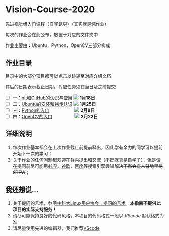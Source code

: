 # Vision-Course-2020
先进视觉组入门课程（自学诱导）（其实就是纯作业）

每次的作业会在此公布，放置于对应的文件夹中

作业主要由：Ubuntu，Python，OpenCV三部分构成

## 作业目录

目录中的大部分项目都可以点击以跳转至对应介绍文档

其后的日期表示截止日期，对应任务须在当日及之前提交

- [ ] 一：[git和GitHub的认识与使用](https://github.com/seu-labview/Vision-Course-2020/blob/master/1-github/README.md) ![](https://progress-bar.dev/0/?scale=7&title=done&suffix=/7) **1月18日** 
- [ ] 二：[Ubuntu的安装和初步认识](https://github.com/seu-labview/Vision-Course-2020/blob/master/2-ubuntu/README.md)   ![](https://progress-bar.dev/1/?scale=7&title=done&suffix=/7) **1月25日**
- [ ] 三：[Python的入门](https://github.com/seu-labview/Vision-Course-2020/blob/master/3-python/README.md) &emsp;&emsp;&emsp;&emsp;&emsp; ![](https://progress-bar.dev/0/?scale=7&title=done&suffix=/7) **2月8日**
- [ ] 四：[OpenCV的入门](https://github.com/seu-labview/Vision-Course-2020/blob/master/4-opencv/README.md)&emsp;&emsp;&emsp;&emsp;&emsp;![](https://progress-bar.dev/0/?scale=7&title=done&suffix=/7) **2月22日**

## 详细说明

1. 每次作业基本都会在上次作业截止前提前释出，因此学有余力的同学可以提前开始下一次的学习；
2. 关于作业的任何问题都欢迎在群内提出和交流（不然就真是自学了），但是请在提问前尽可能用[必应](https://cn.bing.com/ "必应国内版")、[谷歌](https://www.google.com/ "需要翻墙")、[百度](https://www.baidu.com/ "不推荐")等搜索引擎尝试解决~~不然会有人背地里骂STFW~~；


## 我还想说...

1. 关于提问的艺术，参见[中科大Linux用户协会：提问的艺术](https://lug.ustc.edu.cn/wiki/doc/smart-questions)。**本指南不提供此项目的实际支持服务！**
2. 请尽可能保持良好的代码风格，本项目的代码格式一般以 *VScode* 默认格式为准
3. 请尽量使用先进的编辑器，我们推荐[VScode](https://code.visualstudio.com)
